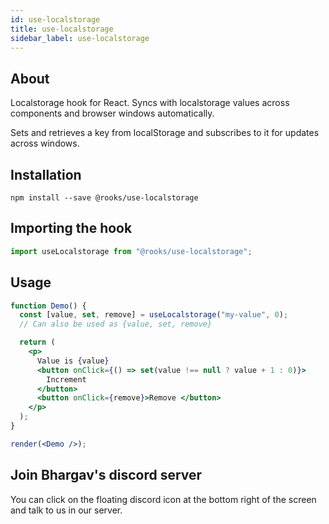 ```yaml
---
id: use-localstorage
title: use-localstorage
sidebar_label: use-localstorage
---
```


   

## About

Localstorage hook for React. Syncs with localstorage values across components and browser windows automatically.

Sets and retrieves a key from localStorage and subscribes to it for updates across windows.

## Installation

    npm install --save @rooks/use-localstorage

## Importing the hook

```javascript
import useLocalstorage from "@rooks/use-localstorage";
```

## Usage

```jsx
function Demo() {
  const [value, set, remove] = useLocalstorage("my-value", 0);
  // Can also be used as {value, set, remove}

  return (
    <p>
      Value is {value}
      <button onClick={() => set(value !== null ? value + 1 : 0)}>
        Increment
      </button>
      <button onClick={remove}>Remove </button>
    </p>
  );
}

render(<Demo />);
```


## Join Bhargav's discord server
You can click on the floating discord icon at the bottom right of the screen and talk to us in our server.

    